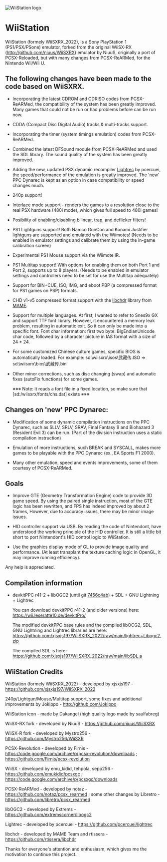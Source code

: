 ![WiiStation logo](https://github.com/xjsxjs197/WiiSXRX_2022/raw/main/logo.png)

# WiiStation

WiiStation (formely WiiSXRX_2022), is a Sony PlayStation 1 (PS1/PSX/PSone) emulator, forked from the original WiiSX-RX (http://github.com/niuus/WiiSXRX) emulator by NiuuS, originally a port of PCSX-Reloaded, but with many changes from PCSX-ReARMed, for the Nintendo Wii/Wii U.

## The following changes have been made to the code based on WiiSXRX.

* Incorporating the latest CDROM and CDRISO codes from PCSX-ReARMed, the compatibility of the system has been greatly improved.
  Many games that could not be run or had problems before can be run now.

* CDDA (Compact Disc Digital Audio) tracks & multi-tracks support.

* Incorporating the timer (system timings emulation) codes from PCSX-ReARMed.

* Combined the latest DFSound module from PCSX-ReARMed and used the SDL library.
  The sound quality of the system has been greatly improved.

* Adding the new, updated PSX dynamic recompiler [Lightrec](https://github.com/pcercuei/lightrec) by pcercuei, the speed/performance of the emulation is greatly improved. The 'new' PPC Dynarec is kept as an option in case compatibility or speed changes much.

* 240p support!

* Interlace mode support - renders the games to a resolution close to the real PSX hardware (480i mode), which gives full speed to 480i games!

* Posibility of enabling/disabling bilinear, trap, and deflicker filters!

* PS1 Lightguns support! Both Namco GunCon and Konami Justifier lightguns are supported and emulated with the Wiimotes! (Needs to be enabled in emulator settings and calibrate them by using the in-game calibration screen)

* Experimental PS1 Mouse support via the Wiimote IR.

* PS1 Multitap support! With options for enabling them on both Port 1 and Port 2, supports up to 8 players. (Needs to be enabled in emulator settings and controllers need to be set for use the Multitap adequately)

* Support for BIN+CUE, ISO, IMG, and eboot PBP (a compressed format for PS1 games on PSP) formats.

* CHD v1-v5 compressed format support with the [libchdr](https://github.com/rtissera/libchdr) library from [MAME](https://github.com/mamedev/mame).

* Support for multiple languages.
  At first, I wanted to refer to Snes9x GX and support TTF font library.
  However, it encountered a memory leak problem, resulting in automatic exit.
  So it can only be made into a specific font.
  Font char information: first two byte: BigEndianUnicode char code, followed by a character picture in IA8 format with a size of 24 * 24.

* For some customized Chinese culture games, specific BIOS is automatically loaded.
  For example:  sd:\wiisxrx\isos\武藏传.ISO => sd:\wiisxrx\bios\武藏传.bin

* Other minor corrections, such as disc changing (swap) and automatic fixes (autoFix functions) for some games.

  ※※※ Note: It reads a font file in a fixed location, so make sure that [sd:/wiisxrx/fonts/chs.dat] exists ※※※

## Changes on 'new' PPC Dynarec:

* Modification of some dynamic compilation instructions on the PPC Dynarec, such as SLLV, SRLV, SRAV, Final Fantasy 9 and Biohazard 3 (Resident Evil 3) can be run.
(Part of the division instruction uses a static compilation instruction)

* Emulation of more instructions, such BREAK and SYSCALL, makes more games to be playable with the PPC Dynarec (ex., EA Sports F1 2000).

* Many other emulation, speed and events improvements, some of them courtesy of PCSX-ReARMed.

## Goals

* Improve GTE (Geometry Transformation Engine) code to provide 3D game speed.
  By using the paired single instruction, most of the GTE logic has been rewritten, and FPS has indeed improved by about 2 frames,
  However, due to accuracy issues, there may be minor image issues.

* HID controller support via USB.
  By reading the code of Nintendont, have understood the working principle of the HID controller,
  It is still a little bit short to port Nintendont's HID control logic to WiiStation.

* Use the graphics display mode of GL to provide image quality and performance.
  (At least transplant the texture caching logic in OpenGL, it may improve running efficiency).

Any help is appreciated.

## Compilation information

* devkitPPC r41-2 + libOGC2 (until git [7456c4ab](https://github.com/extremscorner/libogc2/commit/7456c4abf3e8e8ccd7eac7bb7cbe808128befa55)) + SDL + GNU Lightning + Lightrec

  You can download devkitPPC r41-2 (and older versions) here: https://wii.leseratte10.de/devkitPro/

  The modified devkitPPC base rules and the compiled libOCG2, SDL, GNU Lightning and Lightrec libraries are here: https://github.com/xjsxjs197/WiiSXRX_2022/raw/main/lightrec+Libogc2.zip

  The compiled SDL is here: https://github.com/xjsxjs197/WiiSXRX_2022/raw/main/libSDL.a

## WiiStation Credits

WiiStation (formely WiiSXRX_2022) - developed by xjsxjs197 - https://github.com/xjsxjs197/WiiSXRX_2022

240p/Lightgun/Mouse/Multitap support, some fixes and additional improvements by Jokippo - http://github.com/Jokippo

WiiStation icon - made by Dakangel (high quality logo made by saulfabreg)

WiiSX-RX fork - developed by NiuuS - https://github.com/niuus/WiiSXRX

WiiSX-R fork - developed by Mystro256 - https://github.com/Mystro256/WiiSXR

PCSX-Revolution - developed by Firnis - https://code.google.com/archive/p/pcsx-revolution/downloads ; https://github.com/Firnis/pcsx-revolution

WiiSX - developed by emu_kidid, tehpola, sepp256 - https://github.com/emukidid/pcsxgc ; https://code.google.com/archive/p/pcsxgc/downloads

PCSX-ReARMed - developed by notaz - https://github.com/notaz/pcsx_rearmed ; some other changes by Libretro - https://github.com/libretro/pcsx_rearmed

libOGC2 - developed by Extrems - https://github.com/extremscorner/libogc2

Lightrec - developed by pcercuei - https://github.com/pcercuei/lightrec

libchdr - developed by MAME Team and rtissera - https://github.com/rtissera/libchdr

Thanks for everyone's attention and enthusiasm, which gives me the motivation to continue this project.
